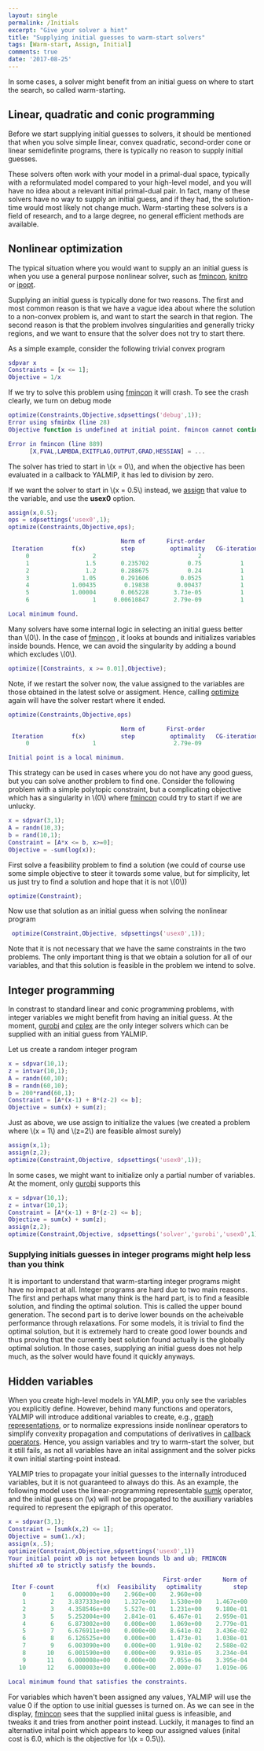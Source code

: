 ```yaml
---
layout: single
permalink: /Initials
excerpt: "Give your solver a hint"
title: "Supplying initial guesses to warm-start solvers"
tags: [Warm-start, Assign, Initial]
comments: true
date: '2017-08-25'
---
```


In some cases, a solver might benefit from an initial guess on where to start the search, so called warm-starting.

## Linear, quadratic and conic programming

Before we start supplying initial guesses to solvers, it should be mentioned that when you solve simple linear, convex quadratic, second-order cone or linear semidefinite programs, there is typically no reason to supply initial guesses. 

These solvers often work with your model in a primal-dual space, typically with a reformulated model compared to your high-level model, and you will have no idea about a relevant initial primal-dual pair. In fact, many of these solvers have no way to supply an initial guess, and if they had, the solution-time would most likely not change much. Warm-starting these solvers is a field of research, and to a large degree, no general efficient methods are available.

## Nonlinear optimization

The typical situation where you would want to supply an an initial guess is when you use a general purpose nonlinear solver, such as [fmincon](/solver/fmincon), [knitro](/solver/knitro) or [ipopt](/solver/ipopt). 

Supplying an initial guess is typically done for two reasons. The first and most common reason is that we have a vague idea about where the solution to a non-convex problem is, and want to start the search in that region. The second reason is that the problem involves singularities and generally tricky regions, and we want to ensure that the solver does not try to start there.

As a simple example, consider the following trivial convex program

````matlab
sdpvar x
Constraints = [x <= 1];
Objective = 1/x
````

If we try to solve this problem using [fmincon](/solver/fmincon) it will crash. To see the crash clearly, we turn on debug mode

````matlab
optimize(Constraints,Objective,sdpsettings('debug',1));
Error using sfminbx (line 28)
Objective function is undefined at initial point. fmincon cannot continue.

Error in fmincon (line 889)
      [X,FVAL,LAMBDA,EXITFLAG,OUTPUT,GRAD,HESSIAN] = ...

````

The solver has tried to start in \\(x = 0\\), and when the objective has been evaluated in a callback to YALMIP, it has led to division by zero.

If we want the solver to start in \\(x = 0.5\\) instead, we [assign](/command/assign) that value to the variable, and use the **usex0** option.

````matlab
assign(x,0.5);
ops = sdpsettings('usex0',1);
optimize(Constraints,Objective,ops);

                                Norm of      First-order 
 Iteration        f(x)          step          optimality   CG-iterations
     0                  2                             2                
     1                1.5       0.235702           0.75           1
     2                1.2       0.288675           0.24           1
     3               1.05       0.291606         0.0525           1
     4            1.00435        0.19838        0.00437           1
     5            1.00004       0.065228       3.73e-05           1
     6                  1     0.00610847       2.79e-09           1

Local minimum found.
````

Many solvers have some internal logic in selecting an initial guess better than \\(0\\). In the case of [fmincon](/solver/fmincon) , it looks at bounds and initializes variables inside bounds. Hence, we can avoid the singularity by adding a bound which excludes \\(0\\).

````matlab
optimize([Constraints, x >= 0.01],Objective);
````

Note, if we restart the solver now, the value assigned to the variables are those obtained in the latest solve or assigment. Hence, calling [optimize](/command/optimize) again will have the solver restart where it ended.


````matlab
optimize(Constraints,Objective,ops)

                                Norm of      First-order 
 Iteration        f(x)          step          optimality   CG-iterations
     0                  1                      2.79e-09                

Initial point is a local minimum.
````

This strategy can be used in cases where you do not have any good guess, but you can solve another problem to find one. Consider the following problem with a simple polytopic constraint, but a complicating objective which has a singularity in \\(0\\) where   [fmincon](/solver/fmincon) could try to start if we are unlucky.

````matlab
x = sdpvar(3,1);
A = randn(10,3);
b = rand(10,1);
Constraint = [A*x <= b, x>=0];
Objective = -sum(log(x));
````

First solve a feasibility problem to find a solution (we could of course use some simple objective to steer it towards some value, but for simplicity, let us just try to find a solution and hope that it is not \\(0\\))

````matlab
optimize(Constraint);
````

Now use that solution as an initial guess when solving the nonlinear program

````matlab
 optimize(Constraint,Objective, sdpsettings('usex0',1));
````

Note that it is not necessary that we have the same constraints in the two problems. The only important thing is that we obtain a solution for all of our variables, and that this solution is feasible in the problem we intend to solve.

## Integer programming

In constrast to standard linear and conic programming problems, with integer variables we might benefit from having an initial guess. At the moment, [gurobi](/solver/gurobi) and [cplex](/solver/cplex) are the only integer solvers which can be supplied with an initial guess from YALMIP.

Let us create a random integer program

````matlab
x = sdpvar(10,1);
z = intvar(10,1);
A = randn(60,10);
B = randn(60,10);
b = 200*rand(60,1);
Constraint = [A*(x-1) + B*(z-2) <= b];
Objective = sum(x) + sum(z);
````

Just as above, we use assign to initialize the values (we created a problem where \\(x = 1\\) and \\(z=2\\) are feasible almost surely)

````matlab
assign(x,1);
assign(z,2);
optimize(Constraint,Objective, sdpsettings('usex0',1));
````

In some cases, we might want to initialize only a partial number of variables. At the moment, only  [gurobi](/solver/gurobi) supports this

````matlab
x = sdpvar(10,1);
z = intvar(10,1);
Constraint = [A*(x-1) + B*(z-2) <= b];
Objective = sum(x) + sum(z);
assign(z,2);
optimize(Constraint,Objective, sdpsettings('solver','gurobi','usex0',1));
````

### Supplying initials guesses in integer programs might help less than you think

It is important to understand that warm-starting integer programs might have no impact at all. Integer programs are hard due to two main reasons. The first and perhaps what many think is the hard part, is to find a feasible solution, and finding the optimal solution. This is called the upper bound generation. The second part is to derive lower bounds on the acheivable performance through relaxations. For some models, it is trivial to find the optimal solution, but it is extremely hard to create good lower bounds and thus proving that the currently best solution found actually is the globally optimal solution. In those cases, supplying an initial guess does not help much, as the solver would have found it quickly anyways.

## Hidden variables

When you create high-level models in YALMIP, you only see the variables you explicitly define. However, behind many functions and operators, YALMIP will introduce additional variables to create, e.g., [graph representations](/tutorial/nonlinearoperatorsgraphs), or to normalize expressions inside nonlinear operators to simplify convexity propagation and computations of derivatives in [callback operators](/tutorial/nonlinearoperatorscallback). Hence, you assign variables and try to warm-start the solver, but it still fails, as not all variables have an inital assignment and the solver picks it own initial starting-point instead.

YALMIP tries to propagate your initial guesses to the internally introduced variables, but it is not guaranteed to always do this. As an example, the following model uses the linear-programming representable [sumk](/command/sumk) operator, and the initial guess on (\x\) will not be propagated to the auxilliary variables required to represent the epigraph of this operator.

````matlab
x = sdpvar(3,1);
Constraint = [sumk(x,2) <= 1];
Objective = sum(1./x);
assign(x,.5);
optimize(Constraint,Objective,sdpsettings('usex0',1))
Your initial point x0 is not between bounds lb and ub; FMINCON
shifted x0 to strictly satisfy the bounds.

                                            First-order      Norm of
 Iter F-count            f(x)  Feasibility   optimality         step
    0       1    6.000000e+00    2.960e+00    2.960e+00
    1       2    3.837333e+00    1.327e+00    1.530e+00    1.467e+00
    2       3    4.358546e+00    5.527e-01    1.231e+00    9.180e-01
    3       5    5.252004e+00    2.841e-01    6.467e-01    2.959e-01
    4       6    6.873002e+00    0.000e+00    1.069e+00    2.779e-01
    5       7    6.676911e+00    0.000e+00    8.641e-02    3.436e-02
    6       8    6.126525e+00    0.000e+00    1.473e-01    1.038e-01
    7       9    6.003090e+00    0.000e+00    1.910e-02    2.588e-02
    8      10    6.001590e+00    0.000e+00    9.931e-05    3.234e-04
    9      11    6.000008e+00    0.000e+00    7.055e-06    3.395e-04
   10      12    6.000003e+00    0.000e+00    2.000e-07    1.019e-06

Local minimum found that satisfies the constraints.
````

For variables which haven't been assigned any values, YALMIP will use the value 0 if the option to use initial guesses is turned on. As we can see in the display, [fmincon](/solver/fmincon) sees that the supplied iniital guess is infeasible, and tweaks it and tries from another point instead. Luckily, it manages to find an alternative inital point which appears to keep our assigned values (inital cost is 6.0, which is the objective for \\(x = 0.5\\)).


